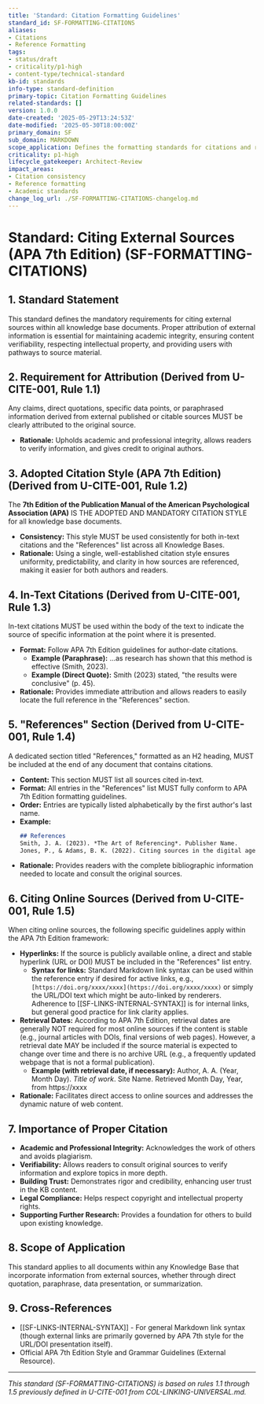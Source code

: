 ```yaml
---
title: 'Standard: Citation Formatting Guidelines'
standard_id: SF-FORMATTING-CITATIONS
aliases:
- Citations
- Reference Formatting
tags:
- status/draft
- criticality/p1-high
- content-type/technical-standard
kb-id: standards
info-type: standard-definition
primary-topic: Citation Formatting Guidelines
related-standards: []
version: 1.0.0
date-created: '2025-05-29T13:24:53Z'
date-modified: '2025-05-30T18:00:00Z'
primary_domain: SF
sub_domain: MARKDOWN
scope_application: Defines the formatting standards for citations and references in knowledge base documents.
criticality: p1-high
lifecycle_gatekeeper: Architect-Review
impact_areas:
- Citation consistency
- Reference formatting
- Academic standards
change_log_url: ./SF-FORMATTING-CITATIONS-changelog.md
---
```

# Standard: Citing External Sources (APA 7th Edition) (SF-FORMATTING-CITATIONS)

## 1. Standard Statement

This standard defines the mandatory requirements for citing external sources within all knowledge base documents. Proper attribution of external information is essential for maintaining academic integrity, ensuring content verifiability, respecting intellectual property, and providing users with pathways to source material.

## 2. Requirement for Attribution (Derived from U-CITE-001, Rule 1.1)

Any claims, direct quotations, specific data points, or paraphrased information derived from external published or citable sources MUST be clearly attributed to the original source.
*   **Rationale:** Upholds academic and professional integrity, allows readers to verify information, and gives credit to original authors.

## 3. Adopted Citation Style (APA 7th Edition) (Derived from U-CITE-001, Rule 1.2)

The **7th Edition of the Publication Manual of the American Psychological Association (APA)** IS THE ADOPTED AND MANDATORY CITATION STYLE for all knowledge base documents.
*   **Consistency:** This style MUST be used consistently for both in-text citations and the "References" list across all Knowledge Bases.
*   **Rationale:** Using a single, well-established citation style ensures uniformity, predictability, and clarity in how sources are referenced, making it easier for both authors and readers.

## 4. In-Text Citations (Derived from U-CITE-001, Rule 1.3)

In-text citations MUST be used within the body of the text to indicate the source of specific information at the point where it is presented.
*   **Format:** Follow APA 7th Edition guidelines for author-date citations.
    *   **Example (Paraphrase):** ...as research has shown that this method is effective (Smith, 2023).
    *   **Example (Direct Quote):** Smith (2023) stated, "the results were conclusive" (p. 45).
*   **Rationale:** Provides immediate attribution and allows readers to easily locate the full reference in the "References" section.

## 5. "References" Section (Derived from U-CITE-001, Rule 1.4)

A dedicated section titled "References," formatted as an H2 heading, MUST be included at the end of any document that contains citations.
*   **Content:** This section MUST list all sources cited in-text.
*   **Format:** All entries in the "References" list MUST fully conform to APA 7th Edition formatting guidelines.
*   **Order:** Entries are typically listed alphabetically by the first author's last name.
*   **Example:**
    ```markdown
    ## References
    Smith, J. A. (2023). *The Art of Referencing*. Publisher Name.
    Jones, P., & Adams, B. K. (2022). Citing sources in the digital age. *Journal of Scholarly Communication*, *15*(2), 112-130. https://doi.org/xxxx/xxxx
    ```
*   **Rationale:** Provides readers with the complete bibliographic information needed to locate and consult the original sources.

## 6. Citing Online Sources (Derived from U-CITE-001, Rule 1.5)

When citing online sources, the following specific guidelines apply within the APA 7th Edition framework:
*   **Hyperlinks:** If the source is publicly available online, a direct and stable hyperlink (URL or DOI) MUST be included in the "References" list entry.
    *   **Syntax for links:** Standard Markdown link syntax can be used within the reference entry if desired for active links, e.g., `[https://doi.org/xxxx/xxxx](https://doi.org/xxxx/xxxx)` or simply the URL/DOI text which might be auto-linked by renderers. Adherence to [[SF-LINKS-INTERNAL-SYNTAX]] is for internal links, but general good practice for link clarity applies.
*   **Retrieval Dates:** According to APA 7th Edition, retrieval dates are generally NOT required for most online sources if the content is stable (e.g., journal articles with DOIs, final versions of web pages). However, a retrieval date MAY be included if the source material is expected to change over time and there is no archive URL (e.g., a frequently updated webpage that is not a formal publication).
    *   **Example (with retrieval date, if necessary):** Author, A. A. (Year, Month Day). *Title of work*. Site Name. Retrieved Month Day, Year, from https://xxxx
*   **Rationale:** Facilitates direct access to online sources and addresses the dynamic nature of web content.

## 7. Importance of Proper Citation

*   **Academic and Professional Integrity:** Acknowledges the work of others and avoids plagiarism.
*   **Verifiability:** Allows readers to consult original sources to verify information and explore topics in more depth.
*   **Building Trust:** Demonstrates rigor and credibility, enhancing user trust in the KB content.
*   **Legal Compliance:** Helps respect copyright and intellectual property rights.
*   **Supporting Further Research:** Provides a foundation for others to build upon existing knowledge.

## 8. Scope of Application

This standard applies to all documents within any Knowledge Base that incorporate information from external sources, whether through direct quotation, paraphrase, data presentation, or summarization.

## 9. Cross-References
- [[SF-LINKS-INTERNAL-SYNTAX]] - For general Markdown link syntax (though external links are primarily governed by APA 7th style for the URL/DOI presentation itself).
- Official APA 7th Edition Style and Grammar Guidelines (External Resource).

---
*This standard (SF-FORMATTING-CITATIONS) is based on rules 1.1 through 1.5 previously defined in U-CITE-001 from COL-LINKING-UNIVERSAL.md.*
